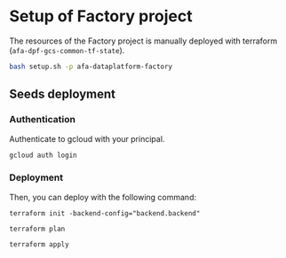 # Setup of Factory project

The resources of the Factory project is manually deployed with terraform (`afa-dpf-gcs-common-tf-state`).

```sh
bash setup.sh -p afa-dataplatform-factory
```

## Seeds deployment

### Authentication

Authenticate to gcloud with your principal.

```sh
gcloud auth login
```

### Deployment

Then, you can deploy with the following command:

```
terraform init -backend-config="backend.backend"

terraform plan 

terraform apply
```